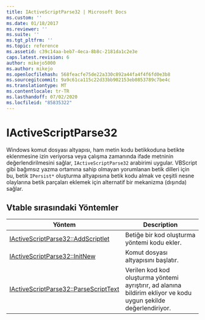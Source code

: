 ```yaml
---
title: IActiveScriptParse32 | Microsoft Docs
ms.custom: ''
ms.date: 01/18/2017
ms.reviewer: ''
ms.suite: ''
ms.tgt_pltfrm: ''
ms.topic: reference
ms.assetid: c39c14aa-beb7-4eca-8b8c-2181da1c2e3e
caps.latest.revision: 6
author: mikejo5000
ms.author: mikejo
ms.openlocfilehash: 568feacfe75de22a330c892a44fa4f4f6fd0e3b8
ms.sourcegitcommit: 9a9c61ca115c22d33bb902153eb0853789c7be4c
ms.translationtype: MT
ms.contentlocale: tr-TR
ms.lasthandoff: 07/02/2020
ms.locfileid: "85835322"
---
```

# <a name="iactivescriptparse32"></a>IActiveScriptParse32
Windows komut dosyası altyapısı, ham metin kodu betikkoduna betikte eklenmesine izin veriyorsa veya çalışma zamanında ifade metninin değerlendirilmesini sağlar, `IActiveScriptParse32` arabirimi uygular. VBScript gibi bağımsız yazma ortamına sahip olmayan yorumlanan betik dilleri için bu, betik `IPersist*` oluşturma altyapısına betik kodu almak ve çeşitli nesne olaylarına betik parçaları eklemek için alternatif bir mekanizma (dışında) sağlar.  
  
## <a name="methods-in-vtable-order"></a>Vtable sırasındaki Yöntemler  
  
|Yöntem|Description|  
|------------|-----------------|  
|[IActiveScriptParse32::AddScriptlet](../../winscript/reference/iactivescriptparse32-addscriptlet.md)|Betiğe bir kod oluşturma yöntemi kodu ekler.|  
|[IActiveScriptParse32::InitNew](../../winscript/reference/iactivescriptparse32-initnew.md)|Komut dosyası altyapısını başlatır.|  
|[IActiveScriptParse32::ParseScriptText](../../winscript/reference/iactivescriptparse32-parsescripttext.md)|Verilen kod kod oluşturma yöntemi ayrıştırır, ad alanına bildirim ekliyor ve kodu uygun şekilde değerlendiriyor.|
